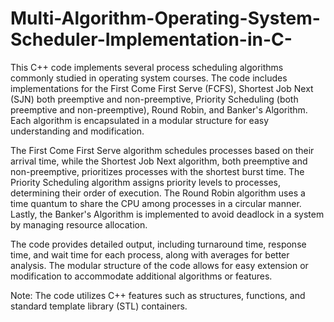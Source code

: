 # Multi-Algorithm-Operating-System-Scheduler-Implementation-in-C-
This C++ code implements several process scheduling algorithms commonly studied in operating system courses. The code includes implementations for the First Come First Serve (FCFS), Shortest Job Next (SJN) both preemptive and non-preemptive, Priority Scheduling (both preemptive and non-preemptive), Round Robin, and Banker's Algorithm. Each algorithm is encapsulated in a modular structure for easy understanding and modification.

The First Come First Serve algorithm schedules processes based on their arrival time, while the Shortest Job Next algorithm, both preemptive and non-preemptive, prioritizes processes with the shortest burst time. The Priority Scheduling algorithm assigns priority levels to processes, determining their order of execution. The Round Robin algorithm uses a time quantum to share the CPU among processes in a circular manner. Lastly, the Banker's Algorithm is implemented to avoid deadlock in a system by managing resource allocation.

The code provides detailed output, including turnaround time, response time, and wait time for each process, along with averages for better analysis. The modular structure of the code allows for easy extension or modification to accommodate additional algorithms or features.

Note: The code utilizes C++ features such as structures, functions, and standard template library (STL) containers.
